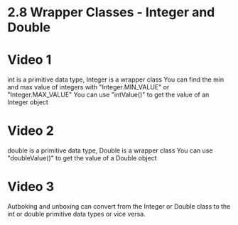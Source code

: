 # 2.8 Wrapper Classes - Integer and Double
# Video 1
int is a primitive data type, Integer is a wrapper class
You can find the min and max value of integers with "Integer.MIN_VALUE" or "Integer.MAX_VALUE"
You can use "intValue()" to get the value of an Integer object
# Video 2
double is a primitive data type, Double is a wrapper class
You can use "doubleValue()" to get the value of a Double object
# Video 3
Autboking and unboxing can convert from the Integer or Double class to the int or double primitive data types or vice versa.
